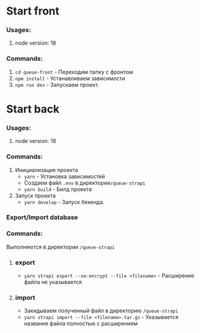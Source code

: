 
# Start front

### Usages:
1. node version: 18
### Commands:

1. ``cd queue-front`` - Переходим папку с фронтом
2. ``npm install`` - Устанавливаем зависимости
3. ``npm run dev`` - Запускаем проект.

# Start back

### Usages:
1. node version: 18

### Commands:
1. Инициализация проекта
   - ``yarn`` - Установка зависимостей
   - Создаем файл ``.env`` в директории``/queue-strapi``
   - ``yarn build`` - Билд проекта
2. Запуск проекта
   - ``yarn develop`` - Запуск бекенда.

### Export/Import database

### Commands:
Выполняются в директории ``/queue-strapi``
1. ### export 
   - ``yarn strapi export --no-encrypt --file <filename>`` - Расширение файла не указывается
2. ### import 
   - Закидываем полученный файл в директорию ``/queue-strapi``
   - ``yarn strapi import --file <filename>.tar.gz`` - Указывается название файла полностью с расширением